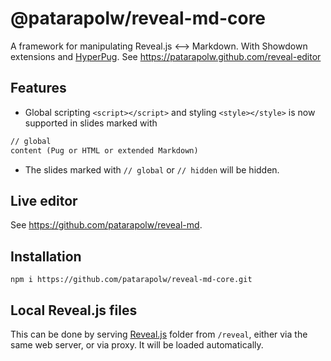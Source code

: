 # @patarapolw/reveal-md-core

A framework for manipulating Reveal.js <--> Markdown. With Showdown extensions and [HyperPug](https://github.com/patarapolw/hyperpug). See <https://patarapolw.github.com/reveal-editor>

## Features

- Global scripting `<script></script>` and styling `<style></style>` is now supported in slides marked with

```markdown
// global
content (Pug or HTML or extended Markdown)
```

- The slides marked with `// global` or `// hidden` will be hidden.

## Live editor

See <https://github.com/patarapolw/reveal-md>.

## Installation

```
npm i https://github.com/patarapolw/reveal-md-core.git
```

## Local Reveal.js files

This can be done by serving [Reveal.js](https://github.com/hakimel/reveal.js) folder from `/reveal`, either via the same web server, or via proxy. It will be loaded automatically.
